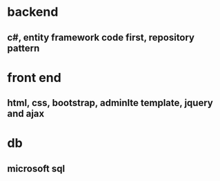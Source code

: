 # backend 
  ## c#, entity framework code first, repository pattern
# front end
  ## html, css, bootstrap, adminlte template, jquery and ajax
# db 
  ## microsoft sql
